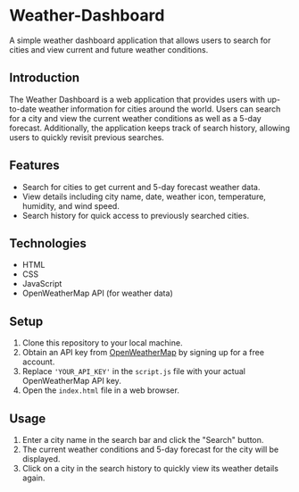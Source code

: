 # Weather-Dashboard

A simple weather dashboard application that allows users to search for cities and view current and future weather conditions.

## Introduction

The Weather Dashboard is a web application that provides users with up-to-date weather information for cities around the world. Users can search for a city and view the current weather conditions as well as a 5-day forecast. Additionally, the application keeps track of search history, allowing users to quickly revisit previous searches.

## Features

- Search for cities to get current and 5-day forecast weather data.
- View details including city name, date, weather icon, temperature, humidity, and wind speed.
- Search history for quick access to previously searched cities.

## Technologies

- HTML
- CSS
- JavaScript
- OpenWeatherMap API (for weather data)

## Setup

1. Clone this repository to your local machine.
2. Obtain an API key from [OpenWeatherMap](https://openweathermap.org/) by signing up for a free account.
3. Replace `'YOUR_API_KEY'` in the `script.js` file with your actual OpenWeatherMap API key.
4. Open the `index.html` file in a web browser.

## Usage

1. Enter a city name in the search bar and click the "Search" button.
2. The current weather conditions and 5-day forecast for the city will be displayed.
3. Click on a city in the search history to quickly view its weather details again.

